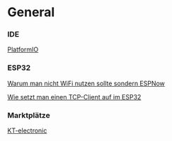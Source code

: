 # General

### IDE
[PlatformIO](https://www.youtube.com/watch?v=QMYhVqjBhKQ)


### ESP32
[Warum man nicht WiFi nutzen sollte sondern ESPNow](https://stackoverflow.com/questions/64222375/how-can-i-send-data-from-esp32-to-c-sharp-visual-studio-with-wifi)

[Wie setzt man einen TCP-Client auf im ESP32](https://www.megunolink.com/articles/wireless/talk-esp32-over-wifi/)


### Marktplätze
[KT-electronic](https://www.kt-micro.de/shop/Stromversorgung/Akku-Ladetechnik/Laderegler-nur-Akku:::4_15_16.html)

